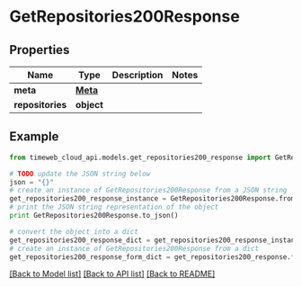 # GetRepositories200Response


## Properties
Name | Type | Description | Notes
------------ | ------------- | ------------- | -------------
**meta** | [**Meta**](Meta.md) |  | 
**repositories** | **object** |  | 

## Example

```python
from timeweb_cloud_api.models.get_repositories200_response import GetRepositories200Response

# TODO update the JSON string below
json = "{}"
# create an instance of GetRepositories200Response from a JSON string
get_repositories200_response_instance = GetRepositories200Response.from_json(json)
# print the JSON string representation of the object
print GetRepositories200Response.to_json()

# convert the object into a dict
get_repositories200_response_dict = get_repositories200_response_instance.to_dict()
# create an instance of GetRepositories200Response from a dict
get_repositories200_response_form_dict = get_repositories200_response.from_dict(get_repositories200_response_dict)
```
[[Back to Model list]](../README.md#documentation-for-models) [[Back to API list]](../README.md#documentation-for-api-endpoints) [[Back to README]](../README.md)


